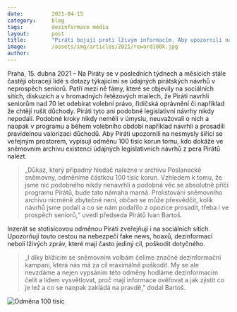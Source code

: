 ```yaml
---
date:         2021-04-15
category:     blog
tags:         dezinformace média
layout:       post
title:        "Piráti bojují proti lživým informacím. Aby upozornili na hoaxy, vypsali odměnu 100 tisíc za dohledání návrhů zákonů v neprospěch seniorů"
image:        /assets/img/articles/2021/reward100k.jpg
author:       
---
```



Praha, 15. dubna 2021 – Na Piráty se v posledních týdnech a měsících stále častěji obracejí lidé s dotazy týkajícími se údajných pirátských návrhů v neprospěch seniorů. Patří mezi ně fámy, které se objevily na sociálních sítích, diskuzích a v hromadných řetězových mailech, že Piráti navrhli seniorům nad 70 let odebírat volební právo, řidičská oprávnění či například že chtějí rušit důchody. Piráti tyto ani podobné legislativní návrhy nikdy nepodali. Podobné kroky nikdy neměli v úmyslu, neuvažovali o nich a naopak v programu a během volebního období například navrhli a prosadili pravidelnou valorizaci důchodů. Aby Piráti upozornili na nesmysly šířící se veřejným prostorem, vypisují odměnu 100 tisíc korun tomu, kdo dokáže ve sněmovním archivu existenci údajných legislativních návrhů z pera Pirátů nalézt.

> „Důkaz, který případný hledač nalezne v archivu Poslanecké sněmovny, odměníme částkou 100 tisíc korun. Vzhledem k tomu, že jsme nic podobného nikdy nenavrhli a podobná věc se absolutně příčí programu Pirátů, bude tato námaha marná. Prolistování sněmovního archivu nicméně zbytečné není, občan se může přesvědčit, kolik návrhů jsme podali a co se nám podařilo z opozice prosadit, třeba i ve prospěch seniorů,“ uvedl předseda Pirátů Ivan Bartoš.

Inzerát se stotisícovou odměnou Piráti zveřejňují i na sociálních sítích. Upozorňují touto cestou na nebezpečí fake news, hoaxů, dezinformací neboli lživých zpráv, které mají často jediný cíl, poškodit dotyčného. 

> „I díky blížícím se sněmovním volbám čelíme značné dezinformační kampani, která nás má za cíl maximálně poškodit. My se ale nevzdáme a nejen vypsáním této odměny hodláme dezinformacím čelit a lidem vysvětlovat, proč mají informace ověřovat a jak zjistit co je lež a co se naopak zakládá na pravdě,” dodal Bartoš. 

![Odměna 100 tisíc](http://www.pirati.cz/assets/img/articles/2021/reward100k.png)
